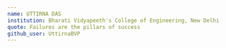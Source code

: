 ```yaml
---
name: UTTIRNA DAS
institution: Bharati Vidyapeeth's College of Engineering, New Delhi
quote: Failures are the pillars of success
github_user: UttirnaBVP
---
```

